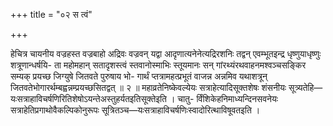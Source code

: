 +++
title = "०२ स त्वं"

+++

हेचित्र चायनीय वज्रहस्त वज्रबाहो अद्रिवः वज्रवन् यद्वा आदृणात्यनेनेत्यद्रिरशनिः तद्वन् एवम्भूतइन्द्र धृष्णुयाधृष्णुः शत्रूणान्धर्षयि- ता महोमहान् सतादृशस्त्वं स्तवानोस्माभिः स्तूयमानः सन् गांरथ्यंरथवाहनमश्वञ्चसङ्किर सम्यक् प्रयच्छ जिग्युषे जितवते पुरुषाय भो- गार्थं प्तत्रामहत्प्रभूतं वाजन्न अन्नमिव यथाशत्रून् जितवतेभोगारर्थम्बह्वन्नम्प्रयच्छसितद्वत् ॥ २ ॥ महाव्रतेनिष्केवल्येयः सत्राहेत्यादिसूक्तशेषः शंसनीयः सूत्र्यतेहि—यःसत्राहाविचर्षणिरितिशेषोऽयन्तेअस्तुहर्यतइतिसूक्तेइति । चातु- र्विंशिकेहनिमाध्यन्दिनसवनेयः सत्राहेतिप्रगाथोवैकल्पिकोनुरूपः सूत्रितञ्च—यःसत्राहाविचर्षणिःस्वादोरित्थाविषूवतइति ।